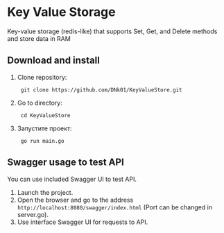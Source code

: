 # Key Value Storage

Key-value storage (redis-like) that supports Set, Get, and Delete methods and store data in RAM

## Download and install

1. Clone repository:

        git clone https://github.com/DNk01/KeyValueStore.git


2. Go to directory:

        cd KeyValueStore


3. Запустите проект:

        go run main.go


## Swagger usage to test API

You can use included Swagger UI to test API.

1. Launch the project.
2. Open the browser and go to the address `http://localhost:8080/swagger/index.html` (Port can be changed in server.go).
3. Use interface Swagger UI for requests to API.
